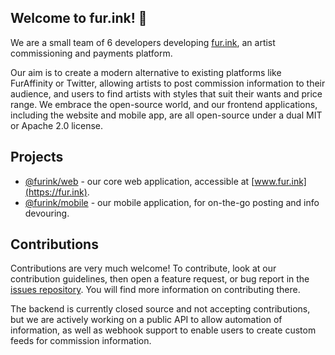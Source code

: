 ## Welcome to fur.ink! 👋

We are a small team of 6 developers developing [fur.ink](https://fur.ink), an artist commissioning and payments platform.

Our aim is to create a modern alternative to existing platforms like FurAffinity or Twitter, allowing artists to post commission information to their audience, and users to find artists with styles that suit their wants and price range. We embrace the open-source world, and our frontend applications, including the website and mobile app, are all open-source under a dual MIT or Apache 2.0 license.

## Projects

- [@furink/web](https://github.com/furinkapp/furink/tree/main/apps/web) - our core web application, accessible at [www.fur.ink](https://fur.ink).
- [@furink/mobile](https://github.com/furinkapp/furink/tree/main/apps/mobile) - our mobile application, for on-the-go posting and info devouring.

## Contributions

Contributions are very much welcome! To contribute, look at our contribution guidelines, then open a feature request, or bug report in the [issues repository](https://github.com/furinkapp/issues/issues). You will find more information on contributing there.

The backend is currently closed source and not accepting contributions, but we are actively working on a public API to allow automation of information, as well as webhook support to enable users to create custom feeds for commission information. 
